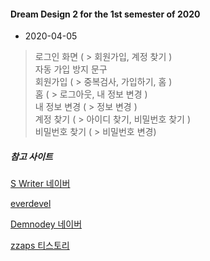 #### Dream Design 2 for the 1st semester of 2020 

- 2020-04-05

>로그인 화면 ( > 회원가입, 계정 찾기 )    
>자동 가입 방지 문구    
>회원가입 ( > 중복검사, 가입하기, 홈 )    
>홈 ( > 로그아웃, 내 정보 변경 )    
>내 정보 변경 ( > 정보 변경 )    
>계정 찾기 ( > 아이디 찾기, 비밀번호 찾기 )    
>비밀번호 찾기 ( > 비밀번호 변경) 


##### 참고 사이트 
[S Writer 네이버](https://m.blog.naver.com/PostList.nhn?blogId=bgpoilkj&categoryNo=20&listStyle=style1)

[everdevel](https://www.everdevel.com/)

[Demnodey 네이버](https://m.blog.naver.com/psj9102/221223524085)

[zzaps 티스토리](https://zzaps.tistory.com/30)
